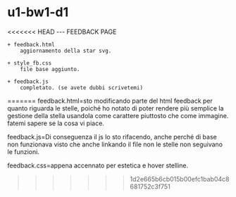 # u1-bw1-d1

<<<<<<< HEAD
--- FEEDBACK PAGE

    + feedback.html
        aggiornamento della star svg.
    
    + style_fb.css
        file base aggiunto.

    + feedback.js
        completato. (se avete dubbi scrivetemi)

=======
feedback.html=sto modificando parte del html feedback per quanto riguarda le stelle, poiché ho notato di poter rendere più semplice la gestione della stella usandola come carattere piuttosto che come immagine. fatemi sapere se la cosa vi piace.


feedback.js=Di conseguenza il js lo sto rifacendo, anche perché di base non funzionava visto che anche linkando il file non le stelle non seguivano le funzioni.



feedback.css=appena accennato per estetica e hover stelline.
>>>>>>> 1d2e665b6cb015b00efc1bab04c8681752c3f751
